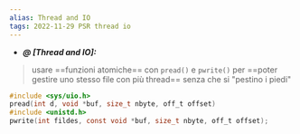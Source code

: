 ```yaml
---
alias: Thread and IO
tags: 2022-11-29 PSR thread io
---
```


- ***@ [Thread and IO]:***
> usare ==funzioni atomiche== con `pread()` e `pwrite()` per ==poter gestire uno stesso file con più thread== senza che si "pestino i piedi"

```c
#include <sys/uio.h>
pread(int d, void *buf, size_t nbyte, off_t offset)
#include <unistd.h>
pwrite(int fildes, const void *buf, size_t nbyte, off_t offset);
```
<!--ID: 1670236970261-->

